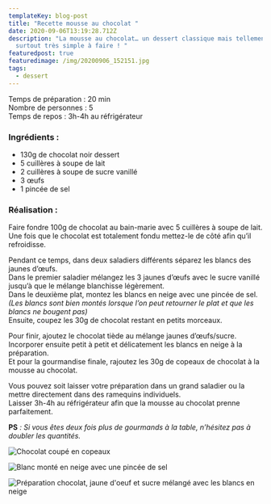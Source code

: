 ```yaml
---
templateKey: blog-post
title: "Recette mousse au chocolat "
date: 2020-09-06T13:19:28.712Z
description: "La mousse au chocolat… un dessert classique mais tellement bon et
  surtout très simple à faire ! "
featuredpost: true
featuredimage: /img/20200906_152151.jpg
tags:
  - dessert
---
```

Temps de préparation : 20 min\
Nombre de personnes : 5\
Temps de repos : 3h-4h au réfrigérateur

### Ingrédients :

* 130g de chocolat noir dessert
* 5 cuillères à soupe de lait
* 2 cuillères à soupe de sucre vanillé
* 3 œufs
* 1 pincée de sel

### Réalisation :

Faire fondre 100g de chocolat au bain-marie avec 5 cuillères à soupe de lait. \
Une fois que le chocolat est totalement fondu mettez-le de côté afin qu’il refroidisse.

Pendant ce temps, dans deux saladiers différents séparez les blancs des jaunes d’œufs.\
Dans le premier saladier mélangez les 3 jaunes d’œufs avec le sucre vanillé jusqu’à que le mélange blanchisse légèrement.\
Dans le deuxième plat, montez les blancs en neige avec une pincée de sel.\
*(Les blancs sont bien montés lorsque l’on peut retourner le plat et que les blancs ne bougent pas)*\
Ensuite, coupez les 30g de chocolat restant en petits morceaux.

Pour finir, ajoutez le chocolat tiède au mélange jaunes d’œufs/sucre. \
Incorporer ensuite petit à petit et délicatement les blancs en neige à la préparation.\
Et pour la gourmandise finale, rajoutez les 30g de copeaux de chocolat à la mousse au chocolat.

Vous pouvez soit laisser votre préparation dans un grand saladier ou la mettre directement dans des ramequins individuels.\
Laisser 3h-4h au réfrigérateur afin que la mousse au chocolat prenne parfaitement.

**PS** *: Si vous êtes deux fois plus de gourmands à la table, n’hésitez pas à doubler les quantités.*

![Chocolat coupé en copeaux ](/img/chocolat-new-d.jpg "Copeaux de chocolat")

![Blanc monté en neige avec une pincée de sel ](/img/ben-new-d-1-.jpg "Blanc monté en neige")

![Préparation chocolat, jaune d'oeuf et sucre mélangé avec les blancs en neige](/img/newddd.jpg "Préparation mousse au chocolat ")